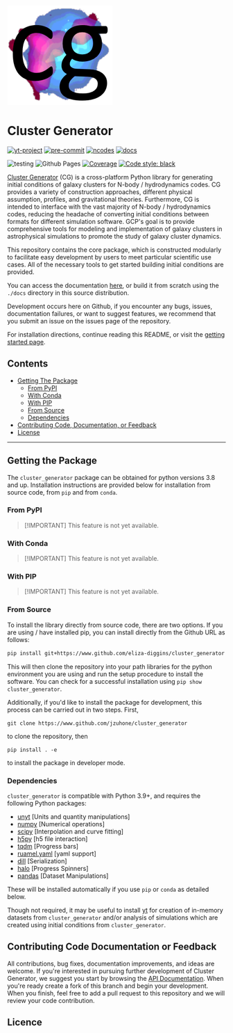 ![logo](/docs/source/_images/cluster_generator_logo.png)

# Cluster Generator

[![yt-project](https://img.shields.io/static/v1?label=%22works%20with%22&message=%22yt%22&color=%22blueviolet%22)](https://yt-project.org)
[![pre-commit](https://img.shields.io/badge/pre--commit-enabled-brightgreen?logo=pre-commit)](https://github.com/pre-commit/pre-commit)
[![ncodes](https://img.shields.io/static/v1?label=%22Implemented%20Sim.%20Codes%22&message=%227%22&color=%22red%22)](https://eliza-diggins.github.io/cluster_generator/build/html/codes.html)
[![docs](https://img.shields.io/badge/docs-latest-brightgreen.svg)](https://eliza-diggins.github.io/cluster_generator)

![testing](https://github.com/Eliza-Diggins/cluster_generator/actions/workflows/test.yml/badge.svg)
![Github Pages](https://github.com/Eliza-Diggins/cluster_generator/actions/workflows/docs.yml/badge.svg)
[![Coverage](https://coveralls.io/repos/github/Eliza-Diggins/cluster_generator/badge.svg?branch=master)](https://coveralls.io/github/Eliza-Diggins/cluster_generator)
[![Code style: black](https://img.shields.io/badge/code%20style-black-000000.svg)](https://github.com/psf/black)

[Cluster Generator](https://jzuhone.github.io/cluster_generator) (CG) is a cross-platform Python library for generating initial conditions of galaxy clusters for N-body / hydrodynamics codes.
CG provides a variety of construction approaches, different physical assumption, profiles, and gravitational theories. Furthermore, CG is intended to interface with
the vast majority of N-body / hydrodynamics codes, reducing the headache of converting initial conditions between formats for different simulation software. GCP's goal is to provide
comprehensive tools for modeling and implementation of galaxy clusters in astrophysical simulations to promote the study of galaxy cluster dynamics.

This repository contains the core package, which is constructed modularly to facilitate easy development by users to meet particular scientific use cases. All of the
necessary tools to get started building initial conditions are provided.

You can access the documentation [here](http:jzuhone.github.io/cluster_generator), or build it from scratch using the `./docs` directory in this source distribution.

Development occurs here on Github, if you encounter any bugs, issues, documentation failures, or want to suggest features, we recommend that you submit an issue on
the issues page of the repository.

For installation directions, continue reading this README, or visit the [getting started page](https://jzuhone.github.io/cluster_generator/build/html/Getting_Started.html).

## Contents

- [Getting The Package](#getting-the-package)
  - [From PyPI](#from-pypi)
  - [With Conda](#with-conda)
  - [With PIP](#with-pip)
  - [From Source](#from-source)
  - [Dependencies](#dependencies)
- [Contributing Code, Documentation, or Feedback](#contributing-code-documentation-or-feedback)
- [License](#licence)

______________________________________________________________________

## Getting the Package

The `cluster_generator` package can be obtained for python versions 3.8 and up. Installation instructions are provided
below for installation from source code, from `pip` and from `conda`.

### From PyPI

> \[!IMPORTANT\]
> This feature is not yet available.

### With Conda

> \[!IMPORTANT\]
> This feature is not yet available.

### With PIP

> \[!IMPORTANT\]
> This feature is not yet available.

### From Source

To install the library directly from source code, there are two options. If you are using / have installed pip, you can
install directly from the Github URL as follows:

```bash
pip install git+https://www.github.com/eliza-diggins/cluster_generator
```

This will then clone the repository into your path libraries for the python environment you are using and run the setup procedure to install
the software. You can check for a successful installation using `pip show cluster_generator`.

Additionally, if you'd like to install the package for development, this process can be carried out in two steps. First,

```
git clone https://www.github.com/jzuhone/cluster_generator
```

to clone the repository, then

```
pip install . -e
```

to install the package in developer mode.

### Dependencies

`cluster_generator` is compatible with Python 3.9+, and requires the following
Python packages:

- [unyt](http://unyt.readthedocs.org%3E) \[Units and quantity manipulations\]
- [numpy](http://www.numpy.org) \[Numerical operations\]
- [scipy](http://www.scipy.org) \[Interpolation and curve fitting\]
- [h5py](http://www.h5py.org%3E) \[h5 file interaction\]
- [tqdm](https://tqdm.github.io) \[Progress bars\]
- [ruamel.yaml](https://yaml.readthedocs.io) \[yaml support\]
- [dill](https://github.com/uqfoundation/dill) \[Serialization\]
- [halo](https://github.com/manrajgrover/halo) \[Progress Spinners\]
- [pandas](https://github.com/pandas-dev/pandas) \[Dataset Manipulations\]

These will be installed automatically if you use `pip` or `conda` as detailed below.

Though not required, it may be useful to install [yt](https://yt-project.org)
for creation of in-memory datasets from `cluster_generator` and/or analysis of
simulations which are created using initial conditions from
`cluster_generator`.

## Contributing Code Documentation or Feedback

All contributions, bug fixes, documentation improvements, and ideas are welcome. If you're interested in pursuing further development of
Cluster Generator, we suggest you start by browsing the [API Documentation](https://jzuhone.github.io/cluster_generator/build/html/api.html). When you're ready
create a fork of this branch and begin your development. When you finish,
feel free to  add a pull request to this repository and we will review your code contribution.

## Licence
